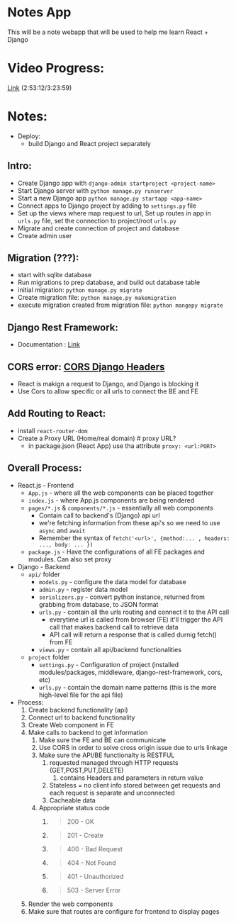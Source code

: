 # Notes App
This will be a note webapp that will be used to help me learn React + Django

# Video Progress:
[Link](https://www.youtube.com/watch?v=tYKRAXIio28&ab_channel=DennisIvy) (2:53:12/3:23:59)

# Notes:
- Deploy:
  - build Django and React project separately

## Intro:
  - Create Django app with `django-admin startproject <project-name>`
  - Start Django server with `python manage.py runserver`
  - Start a new Django app `python manage.py startapp <app-name>`
  - Connect apps to Django project by adding to `settings.py` file
  - Set up the views where map request to url, Set up routes in app in `urls.py` file, set the connection to project/root `urls.py`
  - Migrate and create connection of project and database
  - Create admin user

## Migration (???):
  - start with sqlite database
  - Run migrations to prep database, and build out database table
  - initial migration: `python manage.py migrate`
  - Create migration file: `python manage.py makemigration`
  - execute migration created from migration file: `python mangepy migrate`

## Django Rest Framework:
  - Documentation : [Link](https://www.django-rest-framework.org/)


## CORS error: [CORS Django Headers](https://pypi.org/project/django-cors-headers/#description)
- React is makign a request to Django, and Django is blocking it 
- Use Cors to allow specific or all urls to connect the BE and FE

## Add Routing to React:
- install `react-router-dom`
- Create a Proxy URL (Home/real domain) # proxy URL?
  - in package.json (React App) use tha attribute `proxy: <url:PORT>`

## Overall Process:
- React.js - Frontend
  - `App.js` - where all the web components can be placed together
  - `index.js` - where App.js components are being rendered
  - `pages/*.js` & `components/*.js` - essentially all web components
    - Contain call to backend's (Django) api url 
    - we're fetching information from these api's so we need to use `async` and `await`
    - Remember the syntax of `fetch('<url>', {method:... , headers: ..., body: ... })`
  - `package.js` - Have the configurations of all FE packages and modules. Can also set proxy
- Django - Backend
  - `api/` folder
    - `models.py` - configure the data model for database
    - `admin.py` - register data model
    - `serializers.py` - convert python instance, returned from grabbing from database, to JSON format
    - `urls.py` - contain all the urls routing and connect it to the API call
      - everytime url is called from browser (FE) it'll trigger the API call that makes backend call to retrieve data 
      - API call will return a response that is called durnig fetch() from FE
    - `views.py` - contain all api/backend functionalities
  - `project` folder
    - `settings.py` - Configuration of project (installed modules/packages, middleware, django-rest-framework, cors, etc)
    - `urls.py` - contain the domain name patterns (this is the more high-level file for the api file)
- Process:
  1. Create backend functionality (api)
  2. Connect url to backend functionality
  3. Create Web component in FE
  4. Make calls to backend to get information 
     1. Make sure the FE and BE can communicate 
     2. Use CORS in order to solve cross origin issue due to urls linkage
     3. Make sure the API/BE functionalty is RESTFUL
        1. requested managed through HTTP requests (GET,POST,PUT,DELETE)
           1. contains Headers and parameters in return value
        2. Stateless = no client info stored between get requests and each request is separate and unconnected
        3. Cacheable data
     4. Appropriate status code
        1. > 200 - OK
        2. > 201 - Create
        3. > 400 - Bad Request
        4. > 404 - Not Found
        5. > 401 - Unauthorized
        6. > 503 - Server Error
  5. Render the web components
  6. Make sure that routes are configure for frontend to display pages
